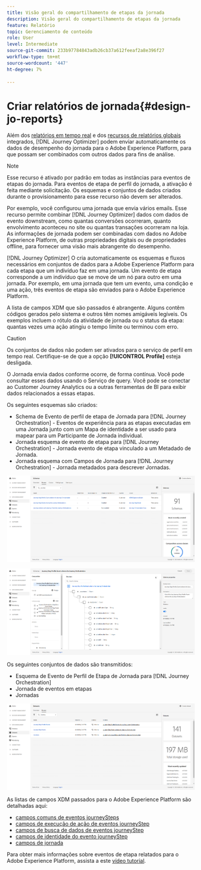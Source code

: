 ```yaml
---
title: Visão geral do compartilhamento de etapas da jornada
description: Visão geral do compartilhamento de etapas da jornada
feature: Relatório
topic: Gerenciamento de conteúdo
role: User
level: Intermediate
source-git-commit: 233b97784843adb26cb37a612feeaf2a8e396f27
workflow-type: tm+mt
source-wordcount: '447'
ht-degree: 7%

---
```


# Criar relatórios de jornada{#design-jo-reports}

Além dos [relatórios em tempo real](live-report.md) e dos [recursos de relatórios globais](global-report.md) integrados, [!DNL Journey Optimizer] podem enviar automaticamente os dados de desempenho do jornada para o Adobe Experience Platform, para que possam ser combinados com outros dados para fins de análise.

>[!NOTE]
>
>Esse recurso é ativado por padrão em todas as instâncias para eventos de etapas do jornada. Para eventos de etapa de perfil do jornada, a ativação é feita mediante solicitação. Os esquemas e conjuntos de dados criados durante o provisionamento para esse recurso não devem ser alterados.

Por exemplo, você configurou uma jornada que envia vários emails. Esse recurso permite combinar [!DNL Journey Optimizer] dados com dados de evento downstream, como quantas conversões ocorreram, quanto envolvimento aconteceu no site ou quantas transações ocorreram na loja. As informações de jornada podem ser combinadas com dados no Adobe Experience Platform, de outras propriedades digitais ou de propriedades offline, para fornecer uma visão mais abrangente do desempenho.

[!DNL Journey Optimizer] O cria automaticamente os esquemas e fluxos necessários em conjuntos de dados para a Adobe Experience Platform para cada etapa que um indivíduo faz em uma jornada. Um evento de etapa corresponde a um indivíduo que se move de um nó para outro em uma jornada. Por exemplo, em uma jornada que tem um evento, uma condição e uma ação, três eventos de etapa são enviados para o Adobe Experience Platform.

A lista de campos XDM que são passados é abrangente. Alguns contêm códigos gerados pelo sistema e outros têm nomes amigáveis legíveis. Os exemplos incluem o rótulo da atividade de jornada ou o status da etapa: quantas vezes uma ação atingiu o tempo limite ou terminou com erro.

>[!CAUTION]
>
>Os conjuntos de dados não podem ser ativados para o serviço de perfil em tempo real. Certifique-se de que a opção **[!UICONTROL Profile]** esteja desligada.

O Jornada envia dados conforme ocorre, de forma contínua. Você pode consultar esses dados usando o Serviço de query. Você pode se conectar ao Customer Journey Analytics ou a outras ferramentas de BI para exibir dados relacionados a essas etapas.

Os seguintes esquemas são criados:

* Schema de Evento de perfil de etapa de Jornada para [!DNL Journey Orchestration] - Eventos de experiência para as etapas executadas em uma Jornada junto com um Mapa de identidade a ser usado para mapear para um Participante de Jornada individual.
* Jornada esquema de evento de etapa para [!DNL Journey Orchestration] - Jornada evento de etapa vinculado a um Metadado de Jornada.
* Jornada esquema com Campos de Jornada para [!DNL Journey Orchestration] - Jornada metadados para descrever Jornadas.

![](../assets/sharing1.png)

![](../assets/sharing2.png)

Os seguintes conjuntos de dados são transmitidos:

* Esquema de Evento de Perfil de Etapa de Jornada para [!DNL Journey Orchestration]
* Jornada de eventos em etapas
* Jornadas

![](../assets/sharing3.png)

As listas de campos XDM passados para o Adobe Experience Platform são detalhadas aqui:

* [campos comuns de eventos journeySteps](../reports/sharing-common-fields.md)
* [campos de execução de ação de eventos journeyStep](../reports/sharing-execution-fields.md)
* [campos de busca de dados de eventos journeyStep](../reports/sharing-fetch-fields.md)
* [campos de identidade do evento journeyStep](../reports/sharing-identity-fields.md)
* [campos de jornada](../reports/sharing-journey-fields.md)

Para obter mais informações sobre eventos de etapa relatados para o Adobe Experience Platform, assista a este [vídeo tutorial](https://experienceleague.adobe.com/docs/journey-orchestration-learn/tutorials/reporting-step-events-to-adobe-experience-platform.html).
